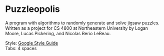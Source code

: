 # Puzzleopolis

A program with algorithms to randomly generate and solve jigsaw puzzles.  
Written as a project for CS 4800 at Northeastern University by Logan Moore, Lucas Pickering, and Nicolas Berio LeBeau.  

Style: [Google Style Guide](https://google.github.io/styleguide/javaguide.html)  
Tabs: 4 spaces
